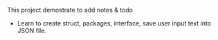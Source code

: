 This project demostrate to add notes & todo

* Learn to create struct, packages, interface, save user input text into JSON file.